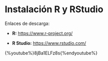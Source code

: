 
# Instalación R y RStudio

Enlaces de descarga:

* __R:__
<https://www.r-project.org/>

* __R Studio:__
<https://www.rstudio.com/>



{%youtube%}8jBa1ELFz8s{%endyoutube%}
